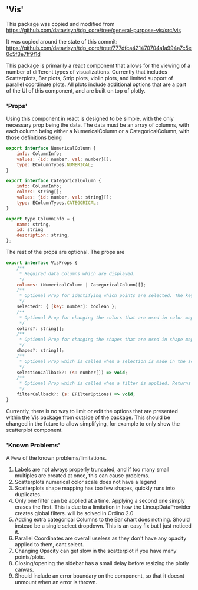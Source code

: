 ## 'Vis'

This package was copied and modified from https://github.com/datavisyn/tdp_core/tree/general-purpose-vis/src/vis

It was copied around the state of this commit: https://github.com/datavisyn/tdp_core/tree/777dfca421470704a1a994a7c5e0c5f3e7ff9f1d

This package is primarily a react component that allows for the viewing of a number of different types of visualizations. Currently that includes Scatterplots, Bar plots, Strip plots, violin plots, and limited support of parallel coordinate plots. All plots include additional options that are a part of the UI of this component, and are built on top of plotly.

### 'Props'

Using this component in react is designed to be simple, with the only necessary prop being the data. The data must be an array of columns, with each column being either a NumericalColumn or a CategoricalColumn, with those definitions being

```javascript
export interface NumericalColumn {
    info: ColumnInfo;
    values: {id: number, val: number}[];
    type: EColumnTypes.NUMERICAL;
}

export interface CategoricalColumn {
    info: ColumnInfo;
    colors: string[];
    values: {id: number, val: string}[];
    type: EColumnTypes.CATEGORICAL;
}

export type ColumnInfo = {
    name: string,
    id: string
    description: string,
};
```

The rest of the props are optional. The props are

```javascript
export interface VisProps {
    /**
     * Required data columns which are displayed.
     */
    columns: (NumericalColumn | CategoricalColumn)[];
    /**
     * Optional Prop for identifying which points are selected. The keys of the map should be the same ids that are passed into the columns prop.
     */
    selected?: { [key: number]: boolean };
    /**
     * Optional Prop for changing the colors that are used in color mapping. Defaults to the Datavisyn categorical color scheme
     */
    colors?: string[];
    /**
     * Optional Prop for changing the shapes that are used in shape mapping. Defaults to the circle, square, triangle, star.
     */
    shapes?: string[];
    /**
     * Optional Prop which is called when a selection is made in the scatterplot visualization. Passes in the selected points.
     */
    selectionCallback?: (s: number[]) => void;
    /**
     * Optional Prop which is called when a filter is applied. Returns a string identifying what type of filter is desired. This logic will be simplified in the future.
     */
    filterCallback?: (s: EFilterOptions) => void;
}
```

Currently, there is no way to limit or edit the options that are presented within the Vis package from outside of the package. This should be changed in the future to allow simplifying, for example to only show the scatterplot component.

### 'Known Problems'

A Few of the known problems/limitations.

1. Labels are not always properly truncated, and if too many small multiples are created at once, this can cause problems.
2. Scatterplots numerical color scale does not have a legend
3. Scatterplots shape mapping has too few shapes, quickly runs into duplicates.
4. Only one filter can be applied at a time. Applying a second one simply erases the first. This is due to a limitation in how the LineupDataProvider creates global filters. will be solved in Ordino 2.0
5. Adding extra categorical Columns to the Bar chart does nothing. Should instead be a single select dropdown. This is an easy fix but I just noticed it.
6. Parallel Coordinates are overall useless as they don't have any opacity applied to them, cant select.
7. Changing Opacity can get slow in the scatterplot if you have many points/plots.
8. Closing/opening the sidebar has a small delay before resizing the plotly canvas.
9. Should include an error boundary on the component, so that it doesnt unmount when an error is thrown.
